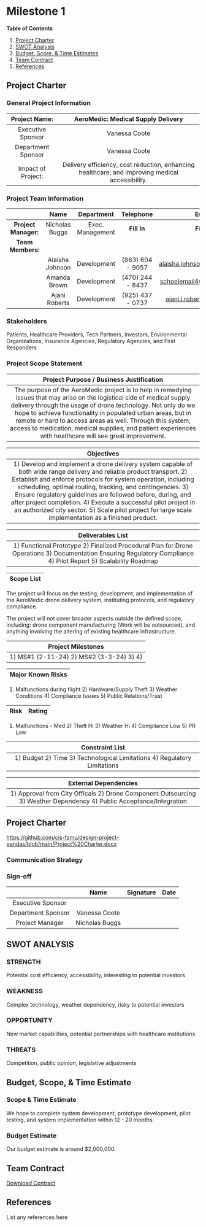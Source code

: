# Milestone 1

**Table of Contents**
1. [Project Charter](#project-charter)
2. [SWOT Analysis](#swot-analysis)
3. [Budget, Score, & Time Estimates](#budget-scope--time-estimates)
4. [Team Contract](#team-contract)
5. [References](#references)

## Project Charter 
### General Project Information
| Project Name: |  AeroMedic: Medical Supply Delivery |
| :---:        |     :---:      |
| Executive Sponsor   | Vanessa Coote |
| Department Sponsor  | Vanessa Coote |
| Impact of Project: | Delivery efficiency, cost reduction, enhancing healthcare, and improving medical accessibility. |
### Project Team Information
|        |Name | Department | Telephone | Email |
|:---:   |:---:| :---:      | :---:     | :---: |
|**Project Manager:** | Nicholas Buggs | Exec. Management |**Fill In**| **Fill In** |
|**Team Members:** |          |             |           |            |
|                  | Alaisha Johnson | Development | (863) 604 - 9057| alaisha.johnson02@gmail.com |
|                  | Amanda Brown | Development | (470) 244 - 8437 | schoolemail4635@gmail.com |
|                  | Ajani Roberts | Development | (925) 437 - 0737 | ajani.i.roberts@gmail.com |
### Stakeholders
Patients, Healthcare Providers, Tech Partners, Investors, Environmental Organizations, Insurance Agencies, Regulatory Agencies, and First Responders
### Project Scope Statement
| Project Purpose / Business Justification |
| :---: |
| The purpose of the AeroMedic project is to help in remedying issues that may arise on the logistical side of medical supply delivery through the usage of drone technology. Not only do we hope to achieve functionality in populated urban areas, but in remote or hard to access areas as well. Through this system, access to medication, medical supplies, and patient experiences with healthcare will see great improvement. |

| Objectives |
| :---: |
| 1) Develop and implement a drone delivery system capable of both wide range delivery and reliable product transport. 2) Establish and enforce protocols for system operation, including scheduling, optimal routing, tracking, and contingencies. 3) Ensure regulatory guidelines are followed before, during, and after project completion. 4) Execute a successful pilot project in an authorized city sector. 5) Scale pilot project for large scale implementation as a finished product. |

| Deliverables List |
| :---: |
| 1) Functional Prototype  2) Finalized Procedural Plan for Drone Operations  3) Documentation Ensuring Regulatory Compliance  4) Pilot Report  5) Scalability Roadmap |

| Scope List | 
| :---: | 

The project will focus on the testing, development, and implementation of the AeroMedic drone delivery system, instituting protocols, and regulatory compliance. 

The project will not cover broader aspects outside the defined scope, including: drone component manufacturing (Work will be outsourced), and anything involving the altering of existing healthcare infrastructure.

| Project Milestones |
| :---: |
| 1) MS#1 (2-11-24)  2) MS#2 (3-3-24)  3)   4)  |

| Major Known Risks |
| :---: |
1) Malfunctions during flight 2) Hardware/Supply Theft 3) Weather Conditions 4) Compliance Issues 5) Public Relations/Trust

| Risk | Rating |
| :---:| :---:  |
1) Malfunctions - Med  2) Theft Hi  3) Weather Hi  4) Compliance Low  5) PR Low

| Constraint List |
| :---: |
| 1) Budget  2) Time  3) Technological Limitations 4) Regulatory Limitations |

| External Dependencies |
| :---: |
| 1) Approval from City Officals  2) Drone Component Outsourcing  3) Weather Dependency  4) Public Acceptance/Integration |

## Project Charter
https://github.com/cis-famu/design-project-pandas/blob/main/Project%20Charter.docx

### Communication Strategy 
### Sign-off 
|        |Name | Signature | Date | 
|:---:   |:---:| :---:     | :---:|
|Executive Sponsor| | |
|Department Sponsor| Vanessa Coote | |
|Project Manager| Nicholas Buggs| | |

## SWOT ANALYSIS 
### STRENGTH
Potential cost efficiency, accessibility, interesting to potential investors
### WEAKNESS
Complex technology, weather dependency, risky to potential investors
### OPPORTUNITY
New market capabilities, potential partnerships with healthcare institutions 
### THREATS
Competition, public opinion, legislative adjustments

## Budget, Scope, & Time Estimate
### Scope & Time Estimate
We hope to complete system development, prototype development, pilot testing, and system implementation within 12 - 20 months.
### Budget Estimate
Our budget estimate is around $2,000,000.

## Team Contract
[Download Contract](files/teamContract.pdf)

## References
List any references here

